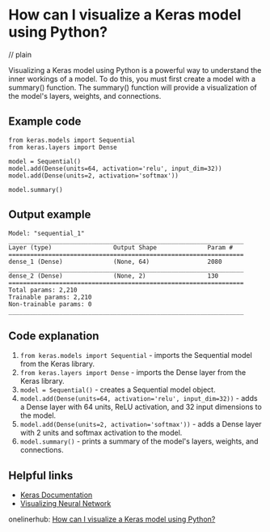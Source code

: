 # How can I visualize a Keras model using Python?
// plain

Visualizing a Keras model using Python is a powerful way to understand the inner workings of a model. To do this, you must first create a model with a summary() function. The summary() function will provide a visualization of the model's layers, weights, and connections.

## Example code

```
from keras.models import Sequential
from keras.layers import Dense

model = Sequential()
model.add(Dense(units=64, activation='relu', input_dim=32))
model.add(Dense(units=2, activation='softmax'))

model.summary()
```

## Output example

```
Model: "sequential_1"
_________________________________________________________________
Layer (type)                 Output Shape              Param #
=================================================================
dense_1 (Dense)              (None, 64)                2080
_________________________________________________________________
dense_2 (Dense)              (None, 2)                 130
=================================================================
Total params: 2,210
Trainable params: 2,210
Non-trainable params: 0
_________________________________________________________________
```

## Code explanation


1. `from keras.models import Sequential` - imports the Sequential model from the Keras library.
2. `from keras.layers import Dense` - imports the Dense layer from the Keras library.
3. `model = Sequential()` - creates a Sequential model object.
4. `model.add(Dense(units=64, activation='relu', input_dim=32))` - adds a Dense layer with 64 units, ReLU activation, and 32 input dimensions to the model.
5. `model.add(Dense(units=2, activation='softmax'))` - adds a Dense layer with 2 units and softmax activation to the model.
6. `model.summary()` - prints a summary of the model's layers, weights, and connections.

## Helpful links

- [Keras Documentation](https://keras.io/getting-started/sequential-model-guide/)
- [Visualizing Neural Network](https://towardsdatascience.com/visualizing-neural-network-architectures-with-python-and-matplotlib-f73a847f2a66)

onelinerhub: [How can I visualize a Keras model using Python?](https://onelinerhub.com/python-keras/how-can-i-visualize-a-keras-model-using-python)